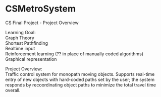CSMetroSystem
=============

CS Final Project - Project Overview  
  
Learning Goal:  
  Graph Theory  
  Shortest Pathfinding  
  Realtime input   
  Reinforcement learning (?? in place of manually coded algorithms)  
  Graphical representation  

Project Overview:  
  Traffic control system for monopath moving objects.  Supports real-time entry of new objects with hard-coded paths set by the user; the system responds by recoordinating object paths to minimize the total travel time overall.
